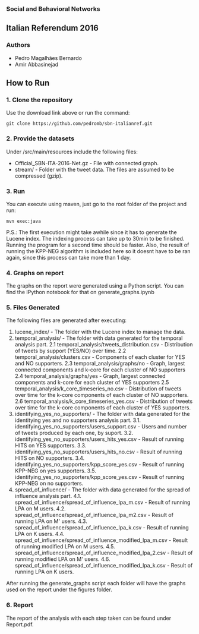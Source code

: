 ### Social and Behavioral Networks

## Italian Referendum 2016

### Authors

- Pedro Magalhāes Bernardo
- Amir Abbasinejad

## How to Run

### 1. Clone the repository

Use the download link above or run the command:

```
git clone https://github.com/pedromb/sbn-italianref.git
```

### 2. Provide the datasets

Under /src/main/resources include the following files:

- Official_SBN-ITA-2016-Net.gz - File with connected graph.
- stream/ - Folder with the tweet data. The files are assumed to be compressed (gzip).

### 3. Run

You can execute using maven, just go to the root folder of the project and run:

```
mvn exec:java

```

P.S.: The first execution might take awhile since it has to generate the Lucene index. The indexing process can take up to 30min to be finished. Running the program for a second time should be faster. Also, the result of running the KPP-NEG algorithm is included here so it doesnt have to be ran again, since this process can take more than 1 day.

### 4. Graphs on report

The graphs on the report were generated using a Python script.
You can find the IPython notebook for that on generate_graphs.ipynb


### 5. Files Generated

The following files are generated after executing:

1. lucene_index/ - The folder with the Lucene index to manage the data.
2. temporal_analysis/ - The folder with data generated for the temporal analysis part.
    2.1 temporal_analysis/tweets_distribution.csv - Distribution of tweets by support (YES/NO) over time.
    2.2 temporal_analysis/clusters.csv - Components of each cluster for YES and NO supporters.
    2.3 temporal_analysis/graphs/no - Graph, largest connected components and k-core for each cluster of NO supporters
    2.4 temporal_analysis/graphs/yes - Graph, largest connected components and k-core for each cluster of YES supporters
    2.5 temporal_analysis/k_core_timeseries_no.csv - Distribution of tweets over time for the k-core components of each cluster of NO supporters.
    2.6 temporal_analysis/k_core_timeseries_yes.csv - Distribution of tweets over time for the k-core components of each cluster of YES supporters.
3. identifying_yes_no_supporters/ - The folder with data generated for the identitying yes and no supporters analysis part.
    3.1. identifying_yes_no_supporters/users_support.csv - Users and number of tweets produced by each one, by suport.
    3.2. identifying_yes_no_supporters/users_hits_yes.csv - Result of running HITS on YES supporters.
    3.3. identifying_yes_no_supporters/users_hits_no.csv - Result of running HITS on NO supporters.
    3.4. identifying_yes_no_supporters/kpp_score_yes.csv - Result of running KPP-NEG on yes supporters.
    3.5. identifying_yes_no_supporters/kpp_score_yes.csv - Result of running KPP-NEG on no supporters.
4. spread_of_influence/ -  The folder with data generated for the spread of influence analysis part.
    4.1. spread_of_influence/spread_of_influence_lpa_m.csv - Result of running LPA on M users.
    4.2. spread_of_influence/spread_of_influence_lpa_m2.csv - Result of running LPA on M' users.
    4.3. spread_of_influence/spread_of_influence_lpa_k.csv - Result of running LPA on K users.
    4.4. spread_of_influence/spread_of_influence_modified_lpa_m.csv - Result of running modified LPA on M users.
    4.5. spread_of_influence/spread_of_influence_modified_lpa_2.csv - Result of running modified LPA on M' users.
    4.6. spread_of_influence/spread_of_influence_modified_lpa_k.csv - Result of running LPA on K users.


After running the generate_graphs script each folder will have the graphs used on the report under the figures folder. 


### 6. Report

The report of the analysis with each step taken can be found under Report.pdf.